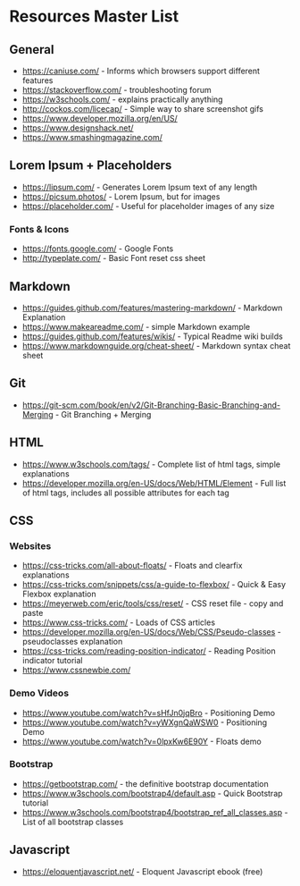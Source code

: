 # Resources Master List

## General
* https://caniuse.com/ - Informs which browsers support different features
* https://stackoverflow.com/ - troubleshooting forum
* https://w3schools.com/ - explains practically anything
* http://cockos.com/licecap/ - Simple way to share screenshot gifs
* https://www.developer.mozilla.org/en/US/
* https://www.designshack.net/
* https://www.smashingmagazine.com/

## Lorem Ipsum + Placeholders
* https://lipsum.com/ - Generates Lorem Ipsum text of any length
* https://picsum.photos/ - Lorem Ipsum, but for images
* https://placeholder.com/ - Useful for placeholder images of any size

### Fonts & Icons
* https://fonts.google.com/ - Google Fonts
* http://typeplate.com/ - Basic Font reset css sheet

## Markdown
* https://guides.github.com/features/mastering-markdown/ - Markdown Explanation
* https://www.makeareadme.com/ - simple Markdown example
* https://guides.github.com/features/wikis/ - Typical Readme wiki builds
* https://www.markdownguide.org/cheat-sheet/ - Markdown syntax cheat sheet

## Git
* https://git-scm.com/book/en/v2/Git-Branching-Basic-Branching-and-Merging - Git Branching + Merging

## HTML
* https://www.w3schools.com/tags/ - Complete list of html tags, simple explanations
* https://developer.mozilla.org/en-US/docs/Web/HTML/Element - Full list of html tags, includes all possible attributes for each tag

## CSS
### Websites
* https://css-tricks.com/all-about-floats/ - Floats and clearfix explanations
* https://css-tricks.com/snippets/css/a-guide-to-flexbox/ - Quick & Easy Flexbox explanation
* https://meyerweb.com/eric/tools/css/reset/ - CSS reset file - copy and paste
* https://www.css-tricks.com/ - Loads of CSS articles
* https://developer.mozilla.org/en-US/docs/Web/CSS/Pseudo-classes - pseudoclasses explanation
* https://css-tricks.com/reading-position-indicator/ - Reading Position indicator tutorial
* https://www.cssnewbie.com/
### Demo Videos
* https://www.youtube.com/watch?v=sHfJn0jqBro - Positioning Demo
* https://www.youtube.com/watch?v=yWXgnQaWSW0 - Positioning Demo
* https://www.youtube.com/watch?v=0lpxKw6E90Y - Floats demo

### Bootstrap
* https://getbootstrap.com/ - the definitive bootstrap documentation
* https://www.w3schools.com/bootstrap4/default.asp - Quick Bootstrap tutorial
* https://www.w3schools.com/bootstrap4/bootstrap_ref_all_classes.asp - List of all bootstrap classes

## Javascript
* https://eloquentjavascript.net/ - Eloquent Javascript ebook (free)